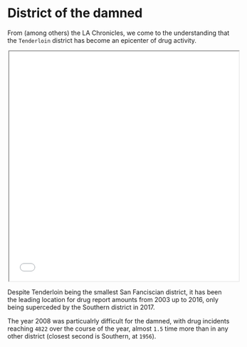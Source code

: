 # District of the damned

From (among others) the LA Chronicles, we come to the understanding that the `Tenderloin` district has become an epicenter of drug activity.

<div style="margin: 0 auto; width: 500px;">
    <iframe 
        class="ioda" 
        width="516px" height="516x" 
        src="assets/htmls/map.html"
        style="overflow: hidden;"
        >
    </iframe>
</div>

Despite Tenderloin being the smallest San Fanciscian district, it has been the leading location for drug report amounts from 2003 up to 2016, only being superceded by the Southern district in 2017.

The year 2008 was particualrly difficult for the damned, with drug incidents reaching `4822` over the course of the year, almost `1.5` time more than in any other district (closest second is Southern, at `1956`).